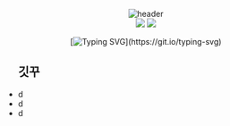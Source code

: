 <div align="center">

  <!--
**cozyiscat/cozyiscat** is a ✨ _special_ ✨ repository because its `README.md` (this file) appears on your GitHub profile.

Here are some ideas to get you started:

- 🔭 I’m currently working on ...
- 🌱 I’m currently learning ...
- 👯 I’m looking to collaborate on ...
- 🤔 I’m looking for help with ...
- 💬 Ask me about ...
- 📫 How to reach me: ...
- 😄 Pronouns: ...
- ⚡ Fun fact: ...
-->

![header](https://capsule-render.vercel.app/api?type=waving&color=timeGradient&height=200&section=header&text=COZY%20cat&fontSize=70&fontAlign=70)
<br>
<a href="mailto:leegm17@naver.com"><img src="https://img.shields.io/badge/Gmail-d14836?style=flat-square&logo=Gmail&logoColor=white&link=yuiop7664@gmail.com"/></a>
<a href="https://hits.seeyoufarm.com"><img src="https://hits.seeyoufarm.com/api/count/incr/badge.svg?url=https%3A%2F%2Fgithub.com%2Fcozyiscat%2Fhit-counter&count_bg=%23000000&title_bg=%23E15E1A&icon=baidu.svg&icon_color=%23E7E7E7&title=CozyCat&edge_flat=false"/></a>

[![Typing SVG](https://readme-typing-svg.demolab.com/?lines=✨Hi+there+👋✨;)](https://git.io/typing-svg)
<ul align="left">
  <h2>깃꾸</h2>
  <li>d</li>
  <li>d</li>
  <li>d</li>
</ul>
